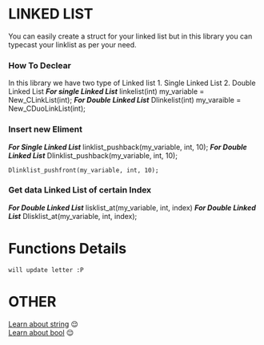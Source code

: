 # LINKED LIST
You can easily create a struct for your linked list but in this library you can typecast your linklist as per your need.

### How To Declear
In this library we have two type of Linked list 
    1. Single Linked List
    2. Double Linked List
***For single Linked List*** 
    linkelist(int) my_variable = New_CLinkList(int);
***For Double Linked List***
    Dlinkelist(int) my_varaible = New_CDuoLinkList(int);

### Insert new Eliment
***For Single Linked List***
    linklist_pushback(my_variable, int, 10);
***For Double Linked List***
    Dlinklist_pushback(my_variable, int, 10);

    Dlinklist_pushfront(my_variable, int, 10);

### Get data Linked List of certain Index
***For Double Linked List***
    lisklist_at(my_variable, int, index)
***For Double Linked List***
    Dlisklist_at(my_variable, int, index);

# Functions Details
    will update letter :P

# OTHER
[Learn about string](../cstring/instruction.md) :relieved: <br> 
[Learn about bool](../cbool/instruction.md) :relieved: